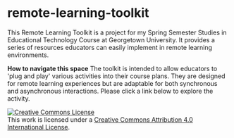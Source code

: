 # remote-learning-toolkit
This Remote Learning Toolkit is a project for my Spring Semester Studies in Educational Technology Course at Georgetown University. It provides a series of resources educators can easily implement in remote learning environments.

**How to navigate this space**
The toolkit is intended to allow educators to 'plug and play' various activities into their course plans. They are designed for remote learning experiences but are adaptable for both synchronous and asynchronous interactions. Please click a link below to explore the activity. 


<a rel="license" href="http://creativecommons.org/licenses/by/4.0/"><img alt="Creative Commons License" style="border-width:0" src="https://i.creativecommons.org/l/by/4.0/88x31.png" /></a><br />This work is licensed under a <a rel="license" href="http://creativecommons.org/licenses/by/4.0/">Creative Commons Attribution 4.0 International License</a>.
